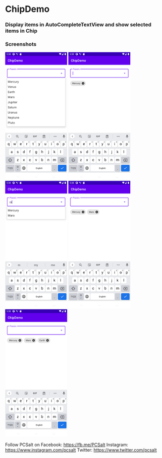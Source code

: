 # ChipDemo
### Display items in AutoCompleteTextView and show selected items in Chip


### Screenshots
<img src="screenshots/chip_demo_1.png" alt="Screenshot 1" width="200"/> <img src="screenshots/chip_demo_2.png" alt="Screenshot 2" width="200"/> <img src="screenshots/chip_demo_3.png" alt="Screenshot 3" width="200"/> <img src="screenshots/chip_demo_4.png" alt="Screenshot 4" width="200"/> <img src="screenshots/chip_demo_5.png" alt="Screenshot 5" width="200"/> 

Follow PCSalt on
Facebook: https://fb.me/PCSalt
Instagram: https://www.instagram.com/pcsalt
Twitter: https://www.twitter.com/pcsalt

